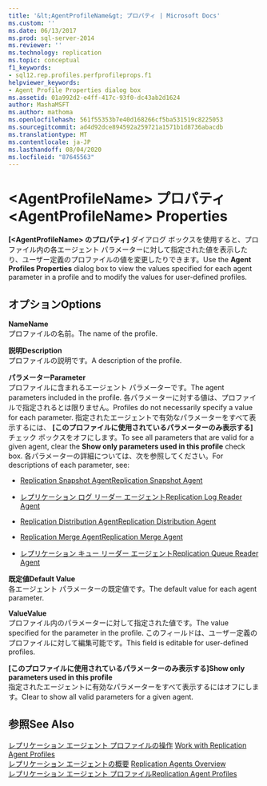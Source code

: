 ```yaml
---
title: '&lt;AgentProfileName&gt; プロパティ | Microsoft Docs'
ms.custom: ''
ms.date: 06/13/2017
ms.prod: sql-server-2014
ms.reviewer: ''
ms.technology: replication
ms.topic: conceptual
f1_keywords:
- sql12.rep.profiles.perfprofileprops.f1
helpviewer_keywords:
- Agent Profile Properties dialog box
ms.assetid: 01a992d2-e4ff-417c-93f0-dc43ab2d1624
author: MashaMSFT
ms.author: mathoma
ms.openlocfilehash: 561f55353b7e40d168266cf5ba531519c8225053
ms.sourcegitcommit: ad4d92dce894592a259721a1571b1d8736abacdb
ms.translationtype: MT
ms.contentlocale: ja-JP
ms.lasthandoff: 08/04/2020
ms.locfileid: "87645563"
---
```

# <a name="ltagentprofilenamegt-properties"></a><span data-ttu-id="a7dc5-102">&lt;AgentProfileName&gt; プロパティ</span><span class="sxs-lookup"><span data-stu-id="a7dc5-102">&lt;AgentProfileName&gt; Properties</span></span>
  <span data-ttu-id="a7dc5-103">**[&lt;AgentProfileName&gt; のプロパティ]** ダイアログ ボックスを使用すると、プロファイル内の各エージェント パラメーターに対して指定された値を表示したり、ユーザー定義のプロファイルの値を変更したりできます。</span><span class="sxs-lookup"><span data-stu-id="a7dc5-103">Use the **Agent Profiles Properties** dialog box to view the values specified for each agent parameter in a profile and to modify the values for user-defined profiles.</span></span>  
  
## <a name="options"></a><span data-ttu-id="a7dc5-104">オプション</span><span class="sxs-lookup"><span data-stu-id="a7dc5-104">Options</span></span>  
 <span data-ttu-id="a7dc5-105">**Name**</span><span class="sxs-lookup"><span data-stu-id="a7dc5-105">**Name**</span></span>  
 <span data-ttu-id="a7dc5-106">プロファイルの名前。</span><span class="sxs-lookup"><span data-stu-id="a7dc5-106">The name of the profile.</span></span>  
  
 <span data-ttu-id="a7dc5-107">**説明**</span><span class="sxs-lookup"><span data-stu-id="a7dc5-107">**Description**</span></span>  
 <span data-ttu-id="a7dc5-108">プロファイルの説明です。</span><span class="sxs-lookup"><span data-stu-id="a7dc5-108">A description of the profile.</span></span>  
  
 <span data-ttu-id="a7dc5-109">**パラメーター**</span><span class="sxs-lookup"><span data-stu-id="a7dc5-109">**Parameter**</span></span>  
 <span data-ttu-id="a7dc5-110">プロファイルに含まれるエージェント パラメーターです。</span><span class="sxs-lookup"><span data-stu-id="a7dc5-110">The agent parameters included in the profile.</span></span> <span data-ttu-id="a7dc5-111">各パラメーターに対する値は、プロファイルで指定されるとは限りません。</span><span class="sxs-lookup"><span data-stu-id="a7dc5-111">Profiles do not necessarily specify a value for each parameter.</span></span> <span data-ttu-id="a7dc5-112">指定されたエージェントで有効なパラメーターをすべて表示するには、 **[このプロファイルに使用されているパラメーターのみ表示する]** チェック ボックスをオフにします。</span><span class="sxs-lookup"><span data-stu-id="a7dc5-112">To see all parameters that are valid for a given agent, clear the **Show only parameters used in this profile** check box.</span></span> <span data-ttu-id="a7dc5-113">各パラメーターの詳細については、次を参照してください。</span><span class="sxs-lookup"><span data-stu-id="a7dc5-113">For descriptions of each parameter, see:</span></span>  
  
-   [<span data-ttu-id="a7dc5-114">Replication Snapshot Agent</span><span class="sxs-lookup"><span data-stu-id="a7dc5-114">Replication Snapshot Agent</span></span>](agents/replication-snapshot-agent.md)  
  
-   [<span data-ttu-id="a7dc5-115">レプリケーション ログ リーダー エージェント</span><span class="sxs-lookup"><span data-stu-id="a7dc5-115">Replication Log Reader Agent</span></span>](agents/replication-log-reader-agent.md)  
  
-   [<span data-ttu-id="a7dc5-116">Replication Distribution Agent</span><span class="sxs-lookup"><span data-stu-id="a7dc5-116">Replication Distribution Agent</span></span>](agents/replication-distribution-agent.md)  
  
-   [<span data-ttu-id="a7dc5-117">Replication Merge Agent</span><span class="sxs-lookup"><span data-stu-id="a7dc5-117">Replication Merge Agent</span></span>](agents/replication-merge-agent.md)  
  
-   [<span data-ttu-id="a7dc5-118">レプリケーション キュー リーダー エージェント</span><span class="sxs-lookup"><span data-stu-id="a7dc5-118">Replication Queue Reader Agent</span></span>](agents/replication-queue-reader-agent.md)  
  
 <span data-ttu-id="a7dc5-119">**既定値**</span><span class="sxs-lookup"><span data-stu-id="a7dc5-119">**Default Value**</span></span>  
 <span data-ttu-id="a7dc5-120">各エージェント パラメーターの既定値です。</span><span class="sxs-lookup"><span data-stu-id="a7dc5-120">The default value for each agent parameter.</span></span>  
  
 <span data-ttu-id="a7dc5-121">**Value**</span><span class="sxs-lookup"><span data-stu-id="a7dc5-121">**Value**</span></span>  
 <span data-ttu-id="a7dc5-122">プロファイル内のパラメーターに対して指定された値です。</span><span class="sxs-lookup"><span data-stu-id="a7dc5-122">The value specified for the parameter in the profile.</span></span> <span data-ttu-id="a7dc5-123">このフィールドは、ユーザー定義のプロファイルに対して編集可能です。</span><span class="sxs-lookup"><span data-stu-id="a7dc5-123">This field is editable for user-defined profiles.</span></span>  
  
 <span data-ttu-id="a7dc5-124">**[このプロファイルに使用されているパラメーターのみ表示する]**</span><span class="sxs-lookup"><span data-stu-id="a7dc5-124">**Show only parameters used in this profile**</span></span>  
 <span data-ttu-id="a7dc5-125">指定されたエージェントに有効なパラメーターをすべて表示するにはオフにします。</span><span class="sxs-lookup"><span data-stu-id="a7dc5-125">Clear to show all valid parameters for a given agent.</span></span>  
  
## <a name="see-also"></a><span data-ttu-id="a7dc5-126">参照</span><span class="sxs-lookup"><span data-stu-id="a7dc5-126">See Also</span></span>  
 <span data-ttu-id="a7dc5-127">[レプリケーション エージェント プロファイルの操作](agents/work-with-replication-agent-profiles.md) </span><span class="sxs-lookup"><span data-stu-id="a7dc5-127">[Work with Replication Agent Profiles](agents/work-with-replication-agent-profiles.md) </span></span>  
 <span data-ttu-id="a7dc5-128">[レプリケーション エージェントの概要](agents/replication-agents-overview.md) </span><span class="sxs-lookup"><span data-stu-id="a7dc5-128">[Replication Agents Overview](agents/replication-agents-overview.md) </span></span>  
 [<span data-ttu-id="a7dc5-129">レプリケーション エージェント プロファイル</span><span class="sxs-lookup"><span data-stu-id="a7dc5-129">Replication Agent Profiles</span></span>](agents/replication-agent-profiles.md)  
  
  

